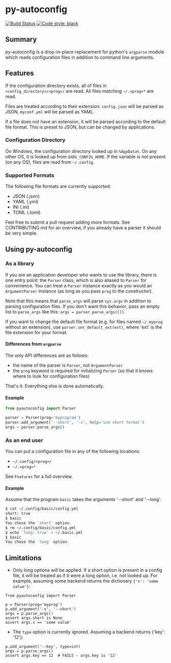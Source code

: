 # py-autoconfig

[![Build Status](https://travis-ci.org/jyn514/py-autoconfig.svg?branch=master)](https://travis-ci.org/jyn514/py-autoconfig)
[![Code style: black](https://img.shields.io/badge/code%20style-black-000000.svg)](https://github.com/psf/black)

## Summary

py-autoconfig is a drop-in-place replacement for python's `argparse` module
which reads configuration files in addition to command line arguments.

## Features

If the configuration directory exists, all of files in `<config_directory>/<prog>/` are read.
All files matching `~/.<prog>*` are read.

Files are treated according to their extension: `config.json` will be parsed as JSON,
`myconf.yml` will be parsed as YAML.

If a file does not have an extension, it will be parsed according to the default
file format. This is preset to JSON, but can be changed by applications.


### Configuration Directory

On Windows, the configuration directory looked up in `%AppData%`.
On any other OS, it is looked up from `$XDG_CONFIG_HOME`.
If the variable is not present (on any OS), files are read from `~/.config`.

### Supported Formats

The following file formats are currently supported:

- JSON (.json)
- YAML (.yml)
- INI  (.ini)
- TOML (.toml)

Feel free to submit a pull request adding more formats.
See CONTRIBUTING.md for an overview,
if you already have a parser it should be very simple.

## Using py-autoconfig

### As a library

If you are an application developer who wants to use the library,
there is one entry point: the `Parser` class,
which is also aliased to `Parser` for convenience.
You can treat a `Parser` instance exactly as you would an `ArgumentParser`
instance (as long as you pass `prog` to the constructor).

Note that this means that `parse_args` will parse `sys.argv`
in addition to parsing configuration files. If you don't want this behavior,
pass an empty list to `parse_args` like this: `args = parser.parse_args([])`.

If you want to change the default file format (e.g. for files named `~/.myprog`
without an extension), use  `parser.set_default_ext(ext)`, where 'ext' is the
file extension for your format.

#### Differences from `argparse`

The only API differences are as follows:

- the name of the parser is `Parser`, not `ArgumentParser`
- the `prog` keyword is required for initializing `Parser` (so that it knows where to look for configuration files)

That's it. Everything else is done automatically.

#### Example

```python
from pyautoconfig import Parser

parser = Parser(prog='myprogram')
parser.add_argument('--short', '-s', help='use short format')
args = parser.parse_args()
```

### As an end user

You can put a configuration file in any of the following locations:

- `~/.config/<prog>/`
- `~/.<prog>*`

See `Features` for a full overview.

#### Example

Assume that the program `basic` takes the arguments '--short' and '--long'.

```sh
$ cat ~/.config/basic/config.yml
short: true
$ basic
You chose the 'short' option.
$ rm ~/.config/basic/config.yml
$ echo 'long: true' > ~/.basic.yml
$ basic
You chose the 'long' option.
```

## Limitations

- Only long options will be applied. If a short option is present in a config file,
it will be treated as if it were a long option, i.e. not looked up.
For example, assuming some backend returns the dictionary `{'s': 'some value'}`:

```
from pyautoconfig import Parser

p = Parser(prog='myprog')
p.add_argument('-s', '--short')
args = p.parse_args()
assert args.short is None
assert args.s == 'some value'
```

- The `type` option is currently ignored. Assuming a backend returns {'key': '12'}:

```
p.add_argument('--key', type=int)
args = p.parse_args()
assert args.key == 12  # FAILS - args.key is '12'
```
